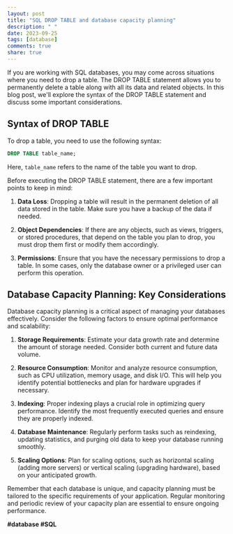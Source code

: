 ```yaml
---
layout: post
title: "SQL DROP TABLE and database capacity planning"
description: " "
date: 2023-09-25
tags: [database]
comments: true
share: true
---
```


If you are working with SQL databases, you may come across situations where you need to drop a table. The DROP TABLE statement allows you to permanently delete a table along with all its data and related objects. In this blog post, we'll explore the syntax of the DROP TABLE statement and discuss some important considerations.

## Syntax of DROP TABLE

To drop a table, you need to use the following syntax:

```sql
DROP TABLE table_name;
```

Here, `table_name` refers to the name of the table you want to drop.

Before executing the DROP TABLE statement, there are a few important points to keep in mind:

1. **Data Loss**: Dropping a table will result in the permanent deletion of all data stored in the table. Make sure you have a backup of the data if needed.

2. **Object Dependencies**: If there are any objects, such as views, triggers, or stored procedures, that depend on the table you plan to drop, you must drop them first or modify them accordingly.

3. **Permissions**: Ensure that you have the necessary permissions to drop a table. In some cases, only the database owner or a privileged user can perform this operation.

## Database Capacity Planning: Key Considerations

Database capacity planning is a critical aspect of managing your databases effectively. Consider the following factors to ensure optimal performance and scalability:

1. **Storage Requirements**: Estimate your data growth rate and determine the amount of storage needed. Consider both current and future data volume.

2. **Resource Consumption**: Monitor and analyze resource consumption, such as CPU utilization, memory usage, and disk I/O. This will help you identify potential bottlenecks and plan for hardware upgrades if necessary.

3. **Indexing**: Proper indexing plays a crucial role in optimizing query performance. Identify the most frequently executed queries and ensure they are properly indexed.

4. **Database Maintenance**: Regularly perform tasks such as reindexing, updating statistics, and purging old data to keep your database running smoothly.

5. **Scaling Options**: Plan for scaling options, such as horizontal scaling (adding more servers) or vertical scaling (upgrading hardware), based on your anticipated growth.

Remember that each database is unique, and capacity planning must be tailored to the specific requirements of your application. Regular monitoring and periodic review of your capacity plan are essential to ensure ongoing performance.

**#database #SQL**